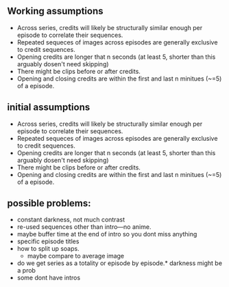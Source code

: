 ## Working assumptions
* Across series, credits will likely be structurally similar enough per episode to correlate their sequences.
* Repeated sequeces of images across episodes are generally exclusive to credit sequences.
* Opening credits are longer that n seconds (at least 5, shorter than this arguably dosen't need skipping)
* There might be clips before or after credits.
* Opening and closing credits are within the first and last n minitues (~=5) of a episode.


## initial assumptions
* Across series, credits will likely be structurally similar enough per episode to correlate their sequences.
* Repeated sequeces of images across episodes are generally exclusive to credit sequences.
* Opening credits are longer that n seconds (at least 5, shorter than this arguably dosen't need skipping)
* There might be clips before or after credits.
* Opening and closing credits are within the first and last n minitues (~=5) of a episode.

## possible problems:
* constant darkness, not much contrast
* re-used sequences other than intro—no anime.
* maybe buffer time at the end of intro so you dont miss anything
* specific episode titles
* how to split up soaps.
    - maybe compare to average image
* do we get series as a totality or episode by episode.* darkness might be a prob
* some dont have intros